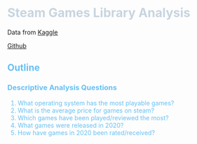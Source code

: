 <span style='color:#c7d5e0'>
<h1>Steam Games Library Analysis</h1>
</span>

Data from [Kaggle](https://www.kaggle.com/datasets/antonkozyriev/game-recommendations-on-steam)

[Github](https://github.com/dmm4613/steam-games-eda)

<span style='color:#66c0f4'>
<h2> Outline </h2>
<h3> Descriptive Analysis Questions </h3>
<ol>
<li> What operating system has the most playable games? </li>
<li> What is the average price for games on steam? </li>
<li> Which games have been played/reviewed the most? </li>
<li> What games were released in 2020? </li>
<li> How have games in 2020 been rated/received? </li>